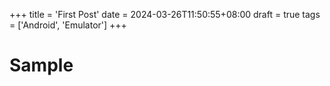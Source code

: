 +++
title = 'First Post'
date = 2024-03-26T11:50:55+08:00
draft = true
tags = ['Android', 'Emulator']
+++
# Sample
